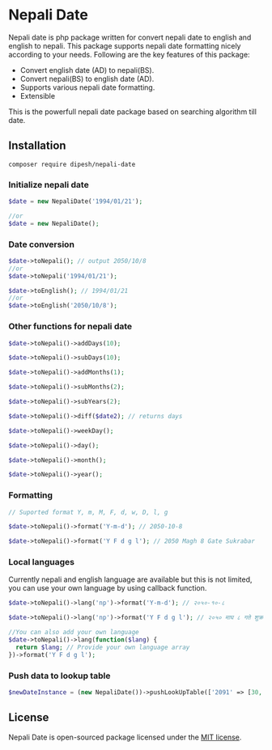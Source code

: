 # Nepali Date

Nepali date is php package written for convert nepali date to english and english to nepali. This package supports nepali date formatting nicely according to your needs. Following are the key features of this package:

- Convert english date (AD) to nepali(BS).
- Convert nepali(BS) to english date (AD).
- Supports various nepali date formatting.
- Extensible

This is the powerfull nepali date package based on searching algorithm till date.

## Installation

```
composer require dipesh/nepali-date
```

### Initialize nepali date

```php
$date = new NepaliDate('1994/01/21');

//or
$date = new NepaliDate();

```

### Date conversion

```php
$date->toNepali(); // output 2050/10/8
//or
$date->toNepali('1994/01/21');

$date->toEnglish(); // 1994/01/21
//or
$date->toEnglish('2050/10/8');
```

### Other functions for nepali date

```php
$date->toNepali()->addDays(10);

$date->toNepali()->subDays(10);

$date->toNepali()->addMonths(1);

$date->toNepali()->subMonths(2);

$date->toNepali()->subYears(2);

$date->toNepali()->diff($date2); // returns days

$date->toNepali()->weekDay();

$date->toNepali()->day();

$date->toNepali()->month();

$date->toNepali()->year();
```

### Formatting

```php
// Suported format Y, m, M, F, d, w, D, l, g

$date->toNepali()->format('Y-m-d'); // 2050-10-8

$date->toNepali()->format('Y F d g l'); // 2050 Magh 8 Gate Sukrabar
```

### Local languages

Currently nepali and english language are available but this is not limited, you can use your own language by using callback function.

```php
$date->toNepali()->lang('np')->format('Y-m-d'); // २०५०-१०-८

$date->toNepali()->lang('np')->format('Y F d g l'); // २०५० माघ ८ गते शुक्रबार

//You can also add your own language
$date->toNepali()->lang(function($lang) {
  return $lang; // Provide your own language array
})->format('Y F d g l');
```

### Push data to lookup table

```php
$newDateInstance = (new NepaliDate())->pushLookUpTable(['2091' => [30, 32, 31, 32, 31, 30, 30, 30, 29, 30, 30, 30]]);
```

## License

Nepali Date is open-sourced package licensed under the [MIT license](https://opensource.org/licenses/MIT).
